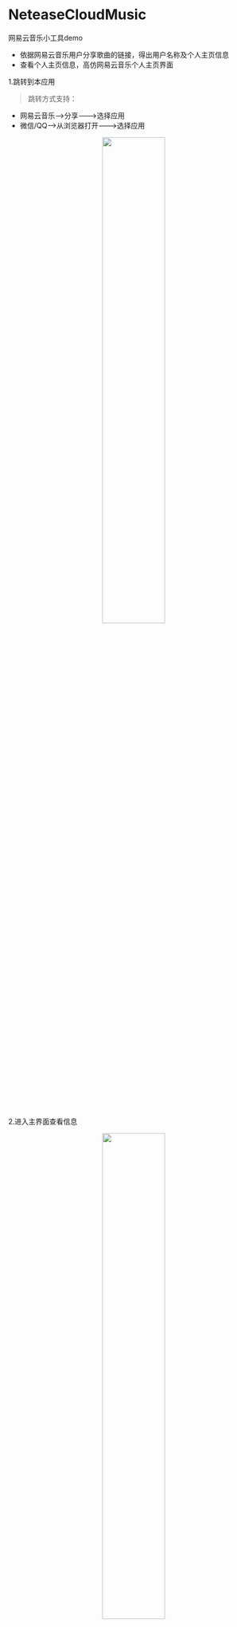 # NeteaseCloudMusic
网易云音乐小工具demo

- 依据网易云音乐用户分享歌曲的链接，得出用户名称及个人主页信息
- 查看个人主页信息，高仿网易云音乐个人主页界面

1.跳转到本应用

> 跳转方式支持：

- 网易云音乐-->分享--->选择应用
- 微信/QQ-->从浏览器打开--->选择应用

<div align="center">
    <img src="https://github.com/leeranzhi/NeteaseCloudMusic/blob/master/Screenshot/Screenshot_20190415-171103.png" width=“50%” height="50%">
</div>

2.进入主界面查看信息

<div align="center">
    <img src="https://github.com/leeranzhi/NeteaseCloudMusic/blob/master/Screenshot/Screenshot_20190415-171122.png" width=“50%” height="50%">
</div>

3.点击头像进入个人主页

<div align="center">
    <img src="https://github.com/leeranzhi/NeteaseCloudMusic/blob/master/Screenshot/Screenshot_20190415-171136.png" width=“50%” height="50%">
</div>

4.个人动态查看

<div align="center">
    <img src="https://github.com/leeranzhi/NeteaseCloudMusic/blob/master/Screenshot/Screenshot_20190415-171146.png" width=“50%” height="50%">
</div>

5.应用设置

<div align="center">
    <img src="https://github.com/leeranzhi/NeteaseCloudMusic/blob/master/Screenshot/Screenshot_20190415-171200.png" width=“50%” height="50%">
</div>
